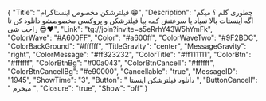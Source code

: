 {
"Title": "فیلترشکن مخصوص اینستاگرام 😁",
"Description": "چطوری گلم ؟ میگم اگه اینستات بالا نمیاد یا سرعتش کمه بیا فیلترشکن و پروکسی مخصوصشو دانلود کن تا راحت شی 😎❤️",
"Link": "tg://join?invite=s5eRrhY43W5hYmFk",
"ColorWave": "#A600FF",
"Color": "#a600ff",
"ColorWaveTwo": "#9F2BDC",
"ColorBackGround": "#ffffff",
"TitleGravity": "center",
"MessageGravity": "right",
"ColorMessage": "#ff323232",
"ColorTitle": "#ff111111",
"ColorBtn": "#ffffff",
"ColorBtnBg": "#00a043",
"ColorBtnCancell": "#ffffff",
"ColorBtnCancellBg": "#e90000",
"Cancellable": "true",
"MessageID": "1945",
"ShowTime": "3",
"Button": " دانلود فیلترشکن اینستا ",
"ButtonCancell": " میخرم ",
"Closure": "true",
"Show": "off"
}
